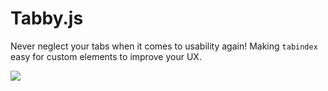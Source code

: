 Tabby.js
========

Never neglect your tabs when it comes to usability again! Making `tabindex` easy for custom elements to improve your UX.

<img src="http://us.cdn3.123rf.com/168nwm/fotovampir/fotovampir1103/fotovampir110300026/9008681-tabby-cat-lying-on-white-background.jpg" />